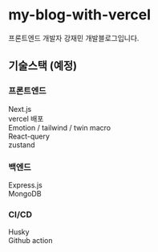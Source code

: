 # my-blog-with-vercel

프론트엔드 개발자 강재민 개발블로그입니다.


## 기술스택 (예정)
### 프론트엔드
Next.js <br/>
vercel 배포 <br/>
Emotion / tailwind / twin macro <br/>
React-query <br/>
zustand <br/>


### 백엔드
Express.js <br/>
MongoDB <br/>

### CI/CD
Husky <br/>
Github action <br/>
